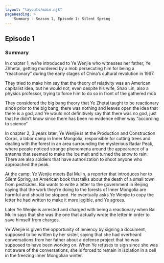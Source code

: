 ```yaml
---
layout: "layouts/main.njk"
pageHeading: >
    Summary - Season 1, Episode 1: Silent Spring
---
```


## Episode 1
### Summary
In chapter 1, we’re introduced to Ye Wenjie who witnesses her father, Ye Zhhetai, getting murdered by a mob persecuting him for being a “reactionary” during the early stages of China’s cultural revolution in 1967. 

They tried to make him say that the theory of relativity was an American capitalist idea, but he would not, even despite his wife, Shao Lin, also a physics professor, trying to force him to do so in front of the gathered mob

They considered the big bang theory that Ye Zhetai taught to be reactionary since prior to the big bang, there was nothing and leaves open the idea that there is a god, and Ye would not definitively say that there was no god, just that he didn’t know since there has been no evidence either way “according to science”

In chapter 2, 3 years later, Ye Wenjie is at the Production and Construction Corps, a labor camp in Inner Mongolia, responsible for cutting trees and dealing with the forest in an area surrounding the mysterious Radar Peak, where people noticed strange phenomena around the appearance of a antenna that seemed to make the ice melt and turned the snow to rain. There are also soldiers that have authorization to shoot anyone who approached the peak.

At the camp, Ye Wenjie meets Bai Mulin, a reporter that introduces her to Silent Spring, an American book that talks about the death of a small town from pesticides. Bai wants to write a letter to the government in Beijing saying that the work they’re doing to the forests of Inner Mongolia are harmful and should be stopped. He eventually asks Ye Wenjie to copy the letter he had written to make it more legible, and Ye agrees.

Later Ye Wenjie is arrested and charged with being a reactionary when Bai Mulin says that she was the one that actually wrote the letter in order to save himself from charges.

Ye Wenjie is given the opportunity of leniency by signing a document, supposed to be written by her sister, saying that she had overheard conversations from her father about a defense project that he was supposed to have been working on. When Ye refuses to sign since she was not aware of the conversations, she is forced to remain in isolation in a cell in the freezing Inner Mongolian winter.  
